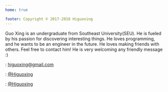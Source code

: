 ```yaml
---
home: true

footer: Copyright © 2017-2018 Higuoxing
---
```


<link rel="stylesheet" href="https://use.fontawesome.com/releases/v5.0.13/css/all.css" integrity="sha384-DNOHZ68U8hZfKXOrtjWvjxusGo9WQnrNx2sqG0tfsghAvtVlRW3tvkXWZh58N9jp" crossorigin="anonymous">

Guo Xing is an undergraduate from Southeast University(SEU). He is fueled by his passion for discovering interesting things. He loves programming, and he wants to be an engineer in the future.
He loves making friends with others. Feel free to contact him! He is very welcoming any friendly message :)

<i class="fas fa-envelope" style="font-size: 20px"></i> : <higuoxing@gmail.com>

<i class="fab fa-keybase" style="font-size: 20px"></i> : [@Higuoxing](https://keybase.io/higuoxing)

<i class="fab fa-github-alt" style="font-size: 20px"></i> : [@Higuoxing](https://github.com/higuoxing)
